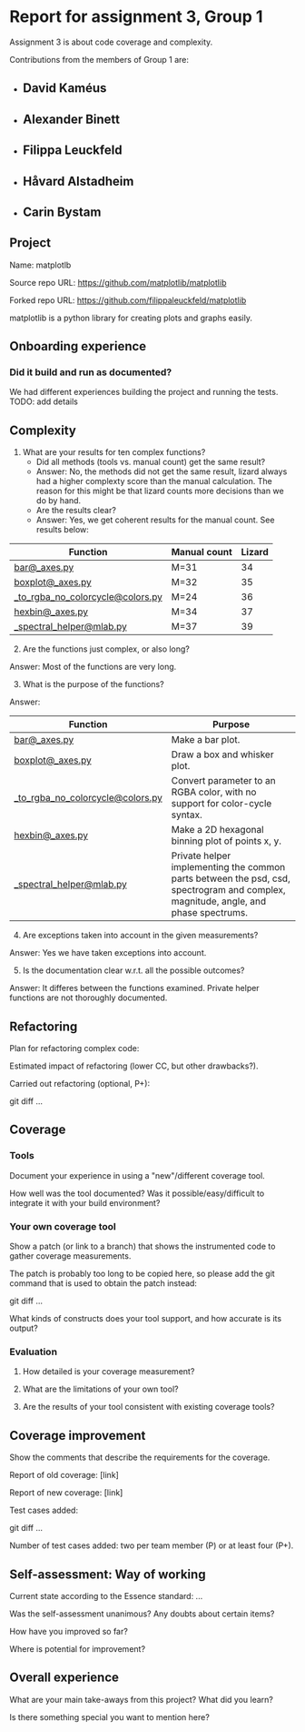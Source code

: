 # Report for assignment 3, Group 1

Assignment 3 is about code coverage and complexity. 

Contributions from the members of Group 1 are:

- David Kaméus 
    - 
- Alexander Binett
    - 
- Filippa Leuckfeld
    - 
- Håvard Alstadheim
    -
- Carin Bystam
    -

## Project

Name: matplotlb

Source repo URL: https://github.com/matplotlib/matplotlib

Forked repo URL: https://github.com/filippaleuckfeld/matplotlib

matplotlib is a python library for creating plots and graphs easily.

## Onboarding experience

### Did it build and run as documented?

We had different experiences building the project and running the tests.
TODO: add details

## Complexity

1. What are your results for ten complex functions?
   * Did all methods (tools vs. manual count) get the same result?
   * Answer: No, the methods did not get the same result, lizard always had a higher complexty score than the manual calculation. The reason for this might be that lizard counts more decisions than we do by hand.
   * Are the results clear?
   * Answer: Yes, we get coherent results for the manual count. See results below:

|Function | Manual count | Lizard |
|---------|--------------|--------|
|bar@_axes.py|M=31|34|
|boxplot@_axes.py|M=32|35|
|_to_rgba_no_colorcycle@colors.py|M=24|36|
|hexbin@_axes.py|M=34|37|
|_spectral_helper@mlab.py|M=37|39|

2. Are the functions just complex, or also long?

Answer: Most of the functions are very long. 

3. What is the purpose of the functions?

Answer: 

|Function | Purpose |
|---------|---------|
|bar@_axes.py|Make a bar plot.|
|boxplot@_axes.py|Draw a box and whisker plot.|
|_to_rgba_no_colorcycle@colors.py|Convert parameter to an RGBA color, with no support for color-cycle syntax.|
|hexbin@_axes.py|Make a 2D hexagonal binning plot of points x, y.|
|_spectral_helper@mlab.py|Private helper implementing the common parts between the psd, csd, spectrogram and complex, magnitude, angle, and phase spectrums.|
4. Are exceptions taken into account in the given measurements?

Answer: Yes we have taken exceptions into account.

5. Is the documentation clear w.r.t. all the possible outcomes?

Answer: It differes between the functions examined. Private helper functions are not thoroughly documented.

## Refactoring

Plan for refactoring complex code:

Estimated impact of refactoring (lower CC, but other drawbacks?).

Carried out refactoring (optional, P+):

git diff ...

## Coverage

### Tools

Document your experience in using a "new"/different coverage tool.

How well was the tool documented? Was it possible/easy/difficult to
integrate it with your build environment?

### Your own coverage tool

Show a patch (or link to a branch) that shows the instrumented code to
gather coverage measurements.

The patch is probably too long to be copied here, so please add
the git command that is used to obtain the patch instead:

git diff ...

What kinds of constructs does your tool support, and how accurate is
its output?

### Evaluation

1. How detailed is your coverage measurement?

2. What are the limitations of your own tool?

3. Are the results of your tool consistent with existing coverage tools?

## Coverage improvement

Show the comments that describe the requirements for the coverage.

Report of old coverage: [link]

Report of new coverage: [link]

Test cases added:

git diff ...

Number of test cases added: two per team member (P) or at least four (P+).

## Self-assessment: Way of working

Current state according to the Essence standard: ...

Was the self-assessment unanimous? Any doubts about certain items?

How have you improved so far?

Where is potential for improvement?

## Overall experience

What are your main take-aways from this project? What did you learn?

Is there something special you want to mention here?
